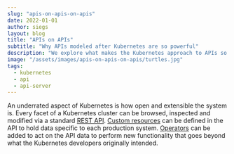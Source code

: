 ```yaml
---
slug: "apis-on-apis-on-apis"
date: 2022-01-01
author: siegs
layout: blog
title: "APIs on APIs"
subtitle: "Why APIs modeled after Kubernetes are so powerful"
description: "We explore what makes the Kubernetes approach to APIs so useful."
image: "/assets/images/apis-on-apis-on-apis/turtles.jpg"
tags:
  - kubernetes
  - api
  - api-server
---
```

An underrated aspect of Kubernetes is how open and extensible the system is. Every facet of a Kubernetes cluster can be browsed, inspected and modified via a standard [REST API][K8SREST]. [Custom resources][CustomResources] can be defined in the API to hold data specific to each production system. [Operators][] can be added to act on the API data to perform new functionality that goes beyond what the Kubernetes developers originally intended.

[K8SREST]: https://kubernetes.io/docs/concepts/overview/kubernetes-api/
[CustomResources]: https://kubernetes.io/docs/concepts/extend-kubernetes/api-extension/custom-resources/
[Operators]: https://kubernetes.io/docs/concepts/extend-kubernetes/operator/
